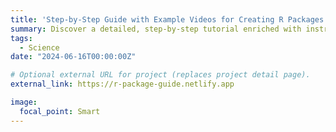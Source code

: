 ```yaml
---
title: 'Step-by-Step Guide with Example Videos for Creating R Packages'
summary: Discover a detailed, step-by-step tutorial enriched with instructional videos on creating R packages. Learn essential tools such as `devtools`, `usethis`, and `roxygen2` to build, document, and share your packages effectively. Ideal for beginners and advanced users seeking practical insights.
tags:
  - Science
date: "2024-06-16T00:00:00Z"

# Optional external URL for project (replaces project detail page).
external_link: https://r-package-guide.netlify.app

image:
  focal_point: Smart
---
```

